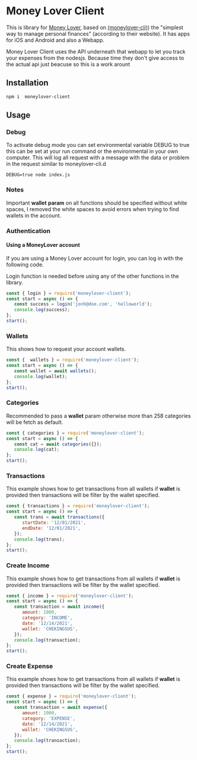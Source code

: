 # Money Lover Client
This is library for [Money Lover][moneylover], based on [(moneylover-cli)](https://github.com/leMaik/moneylover-cli)) the "simplest way to manage personal finances" (according to their website). It has apps for iOS and Android and also a Webapp.

Money Lover Client uses the API underneath that webapp to let you track your expenses from the nodesjs. Because time they don't give access to the actual api just beacuse so this is a work arount

## Installation

```bash
npm i  moneylover-client
```

## Usage

### Debug

To activate debug mode you can set environmental variable DEBUG to true this can be set at your run command or the environmental in your own computer.
This will log all request with a message with the data or problem in the request similar to moneylover-cli.d

```
DEBUG=true node index.js 
```

### Notes 

Important **wallet** **param** on all functions should be specified without white spaces, I removed the white spaces to avoid  errors when trying to find wallets in the account.

### Authentication

#### Using a MoneyLover account
If you are using a Money Lover account for login, you can log in with the following code.

Login function is needed before using any of the other functions in the library.

```javascript
const { login } = require('moneylover-client');
const start = async () => {
   const success = login('jonh@doe.com', 'helloworld');
   console.log(success);
};
start();

```

### Wallets

This shows how to request your account wallets.

```javascript
const {  wallets } = require('moneylover-client');
const start = async () => {
   const wallet = await wallets();
   console.log(wallet);
};
start();
```

### Categories

Recommended to pass a **wallet** param otherwise more than 258 categories will be fetch as default.

```javascript
const { categories } = require('moneylover-client');
const start = async () => {
   const cat = await categories({});
   console.log(cat);
};
start();

```

### Transactions

This example shows how to get transactions from all wallets if **wallet** is provided then transactions will be filter by the wallet specified.

```javascript
const { transactions } = require('moneylover-client');
const start = async () => {
   const trans = await transactions({
      startDate: '12/01/2021',
      endDate: '12/01/2021',
   });
   console.log(trans);
};
start();


```

### Create Income

This example shows how to get transactions from all wallets if **wallet** is provided then transactions will be filter by the wallet specified.

```javascript
const { income } = require('moneylover-client');
const start = async () => {
   const transaction = await income({
      amount: 1000,
      category: 'INCOME',
      date: '12/14/2021',
      wallet: 'CHEKINGSUS',
   });
   console.log(transaction);
};
start();


```

### Create Expense

This example shows how to get transactions from all wallets if **wallet** is provided then transactions will be filter by the wallet specified.

```javascript
const { expense } = require('moneylover-client');
const start = async () => {
   const transaction = await expense({
      amount: 1000,
      category: 'EXPENSE',
      date: '12/14/2021',
      wallet: 'CHEKINGSUS',
   });
   console.log(transaction);
};
start();


```



[moneylover]: https://moneylover.me/